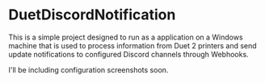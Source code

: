 # DuetDiscordNotification

This is a simple project designed to run as a application on a Windows machine that is used to process information from Duet 2 printers and send update notifications to configured Discord channels through Webhooks. 


I'll be including configuration screenshots soon.
